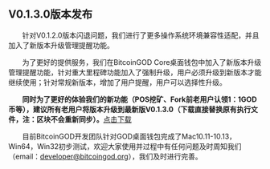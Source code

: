 ## V0.1.3.0版本发布
&#160; &#160; &#160; &#160;针对V0.1.2.0版本闪退问题，我们进行了更多操作系统环境兼容性适配，并且加入了新版本升级管理提醒功能。

&#160; &#160; &#160; &#160;为了更好的提供服务，我们在BitcoinGOD Core桌面钱包中加入了新版本升级管理提醒功能，针对重大里程碑功能加入了强制升级，用户必须升级到新版本才能继续使用；针对常规新版本，增加了用户提醒，用户可以选择性升级。

&#160; &#160; &#160; &#160;**同时为了更好的体验我们的新功能（POS挖矿、Fork前老用户认领1：1GOD币等），建议所有老用户将版本升级到最新版V0.1.3.0（下载直接替换原有执行文件，注：区块不会重新同步）。**[点击下载][1]

&#160; &#160; &#160; &#160;目前BitcoinGOD开发团队针对GOD桌面钱包完成了Mac10.11-10.13，Win64，Win32初步测试，欢迎大家使用并过程中有任何问题及时周知我们（email：[developer@bitcoingod.org][2]），我们及时进行完善。


  [1]: https://www.bitcoingod.org/#wallet
  [2]: mailto:developer@bitcoingod.org